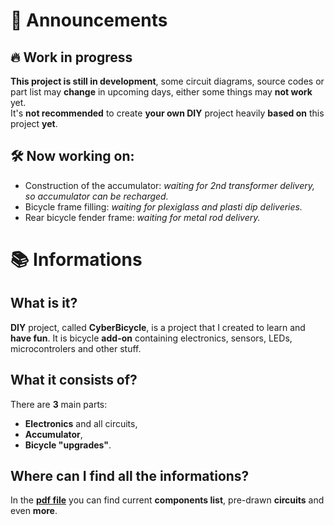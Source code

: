 # 📢 Announcements
## 🔥 Work in progress
**This project is still in development**, some circuit diagrams, source codes or part list may **change** in upcoming days, either some things may **not work** yet. <br />
It's **not recommended** to create **your own DIY** project heavily **based on** this project **yet**.

## 🛠️ Now **working** on: 
* Construction of the accumulator: *waiting for 2nd transformer delivery, so accumulator can be recharged.*
* Bicycle frame filling: *waiting for plexiglass and plasti dip deliveries.*
* Rear bicycle fender frame: *waiting for metal rod delivery.*

# 📚 Informations
## What is it?
**DIY** project, called **CyberBicycle**, is a project that I created to learn and **have fun**. It is bicycle **add-on** containing electronics, sensors, LEDs, microcontrolers and other stuff.
## What it consists of?
There are **3** main parts:
* **Electronics** and all circuits,
* **Accumulator**,
* **Bicycle "upgrades"**.
## Where can I find all the informations?
In the **[pdf file](https://github.com/Bajojajo-xD/CyberBicycle/blob/main/Circuit-LEDs-bicycle-docs.pdf)** you can find current **components list**, pre-drawn **circuits** and even **more**.